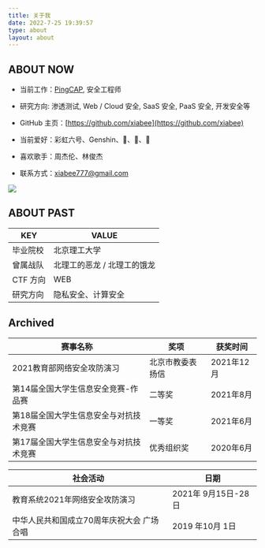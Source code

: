 ```yaml
---
title: 关于我
date: 2022-7-25 19:39:57
type: about
layout: about
---
```




## ABOUT NOW

* 当前工作：[PingCAP](https://pingcap.com/), 安全工程师

* 研究方向: 渗透测试,  Web / Cloud 安全, SaaS 安全, PaaS 安全, 开发安全等

* GitHub 主页：[https://github.com/xiabee](https://github.com/xiabee)

* 当前爱好：彩虹六号、Genshin、🏸️、🎤、🎸
* 喜欢歌手：周杰伦、林俊杰
* 联系方式：xiabee777@gmail.com

<img src="https://github-readme-stats.vercel.app/api?username=xiabee&count_private=true&show_icons=true&theme=radical&include_all_commits=true" />



## ABOUT PAST

| KEY      | VALUE                       |
| -------- | --------------------------- |
| 毕业院校 | 北京理工大学                |
| 曾属战队 | 北理工的恶龙 / 北理工的饿龙 |
| CTF 方向 | WEB                         |
| 研究方向 | 隐私安全、计算安全          |



## Archived

| 赛事名称                               | 奖项             | 获奖时间   |
| -------------------------------------- | ---------------- | ---------- |
| 2021教育部网络安全攻防演习             | 北京市教委表扬信 | 2021年12月 |
| 第14届全国大学生信息安全竞赛-作品赛    | 二等奖           | 2021年8月  |
| 第18届全国大学生信息安全与对抗技术竞赛 | 一等奖           | 2021年6月  |
| 第17届全国大学生信息安全与对抗技术竞赛 | 优秀组织奖       | 2020年6月  |



| 社会活动                                  | 日期                |
| ----------------------------------------- | ------------------- |
| 教育系统2021年网络安全攻防演习            | 2021年 9月15日-28日 |
| 中华人民共和国成立70周年庆祝大会 广场合唱 | 2019 年10月 1日     |



